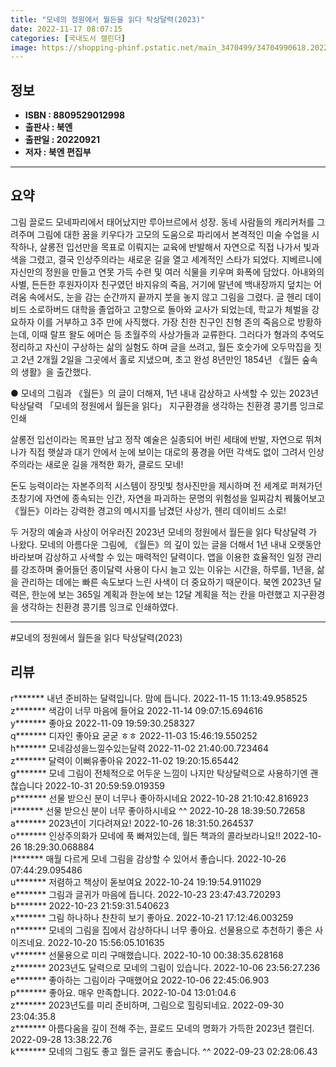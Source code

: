 ```yaml
---
title: "모네의 정원에서 월든을 읽다 탁상달력(2023)"
date: 2022-11-17 08:07:15
categories: [국내도서 캘린더]
image: https://shopping-phinf.pstatic.net/main_3470499/34704990618.20221019110811.jpg
---
```


## **정보**

- **ISBN : 8809529012998**
- **출판사 : 북엔**
- **출판일 : 20220921**
- **저자 : 북엔 편집부**

------



## **요약**

그림 끌로드 모네파리에서 태어났지만 루아브르에서 성장. 동네 사람들의 캐리커처를 그려주며 그림에 대한 꿈을 키우다가 고모의 도움으로 파리에서 본격적인 미술 수업을 시작하나, 살롱전 입선만을 목표로 이뤄지는 교육에 반발해서 자연으로 직접 나가서 빛과 색을 그렸고, 결국 인상주의라는 새로운 길을 열고 세계적인 스타가 되었다. 지베르니에 자신만의 정원을 만들고 연못 가득 수련 및 여러 식물을 키우며 화폭에 담았다. 아내와의 사별, 든든한 후원자이자 친구였던 바지유의 죽음, 거기에 말년에 백내장까지 덮치는 어려움 속에서도, 눈을 감는 순간까지 끝까지 붓을 놓지 않고 그림을 그렸다. 글 헨리 데이비드 소로하버드 대학을 졸업하고 고향으로 돌아와 교사가 되었는데, 학교가 체벌을 강요하자 이를 거부하고 3주 만에 사직했다. 가장 친한 친구인 친형 존의 죽음으로 방황하는데, 이때 랄프 왈도 에머슨 등 초월주의 사상가들과 교류한다. 그러다가 형과의 추억도 정리하고 자신이 구상하는 삶의 실험도 하며 글을 쓰려고, 월든 호숫가에 오두막집을 짓고 2년 2개월 2일을 그곳에서 홀로 지냈으며, 초고 완성 8년만인 1854년 《월든  숲속의 생활》을 출간했다.

● 모네의 그림과 《월든》의 글이 더해져, 1년 내내 감상하고 사색할 수 있는
2023년 탁상달력 「모네의 정원에서 월든을 읽다」
지구환경을 생각하는 친환경 콩기름 잉크로 인쇄

살롱전 입선이라는 목표만 남고 정작 예술은 실종되어 버린 세태에 반발,
자연으로 뛰쳐나가 직접 햇살과 대기 안에서 눈에 보이는 대로의 풍경을 어떤 각색도 없이 그려서
인상주의라는 새로운 길을 개척한 화가, 클로드 모네!

돈도 능력이라는 자본주의적 시스템이 장밋빛 청사진만을 제시하며 전 세계로 퍼져가던 초창기에 
자연에 종속되는 인간, 자연을 파괴하는 문명의 위험성을 일찌감치 꿰뚫어보고
《월든》이라는 강력한 경고의 메시지를 남겼던 사상가, 헨리 데이비드 소로!

두 거장의 예술과 사상이 어우러진 2023년 모네의 정원에서 월든을 읽다 탁상달력 가 나왔다.
모네의 아름다운 그림에, 《월든》의 깊이 있는 글을 더해서
1년 내내 오랫동안 바라보며 감상하고 사색할 수 있는 매력적인 달력이다.
앱을 이용한 효율적인 일정 관리를 강조하며 줄어들던 종이달력 사용이 다시 늘고 있는 이유는
시간을, 하루를, 1년을, 삶을 관리하는 데에는 빠른 속도보다 느린 사색이 더 중요하기 때문이다.
북엔 2023년 달력은, 한눈에 보는 365일 계획과 한눈에 보는 12달 계획을 적는 칸을 마련했고
지구환경을 생각하는 친환경 콩기름 잉크로 인쇄하였다.



------

#모네의 정원에서 월든을 읽다 탁상달력(2023)


## **리뷰** 

  r******* 내년 준비하는 달력입니다. 맘에 듭니다. 2022-11-15 11:13:49.958525 <br/>  z******* 색감이 너무 마음에 들어요 2022-11-14 09:07:15.694616 <br/>  y******* 좋아요  2022-11-09 19:59:30.258327 <br/>  q******* 디자인 좋아요 굳굳 ㅎㅎ 2022-11-03 15:46:19.550252 <br/>  h******* 모네감성을느낄수있는달력 2022-11-02 21:40:00.723464 <br/>  z******* 달력이 이뻐유좋아유 2022-11-02 19:20:15.65442 <br/>  g******* 모네 그림이 전체적으로 어두운 느낌이 나지만 탁상달력으로 사용하기엔 괜찮습니다 2022-10-31 20:59:59.019359 <br/>  p******* 선물 받으신 분이 너무나 좋아하시네요 2022-10-28 21:10:42.816923 <br/>  i******* 선물 받으신 분이 너무 좋아하시네요 ^^
 2022-10-28 18:39:50.72658 <br/>  a******* 2023년이 기다려져요! 2022-10-26 18:31:50.264537 <br/>  o******* 인상주의화가 모네에 푹 빠져있는데, 월든 책과의 콜라보라니요!!  2022-10-26 18:29:30.068884 <br/>  l******* 매월 다르게 모네 그림을 감상할 수 있어서 좋습니다. 2022-10-26 07:44:29.095486 <br/>  u******* 저렴하고 책상이 돋보여요  2022-10-24 19:19:54.911029 <br/>  e******* 그림과 글귀가 마음에 듭니다. 2022-10-23 23:47:43.720293 <br/>  b*******       2022-10-23 21:59:31.540623 <br/>  x******* 그림 하나하나 찬찬히 보기 좋아요.  2022-10-21 17:12:46.003259 <br/>  n******* 모네의 그림을 집에서 감상하다니 너무 좋아요. 선물용으로 추천하기 좋은 사이즈네요. 2022-10-20 15:56:05.101635 <br/>  v******* 선물용으로 미리 구매했습니다. 2022-10-10 00:38:35.628168 <br/>  z******* 2023년도 달력으로 모네의 그림이 있습니다. 2022-10-06 23:56:27.236 <br/>  e******* 좋아하는 그림이라 구매했어요 2022-10-06 22:45:06.903 <br/>  p******* 좋아요. 매우 만족합니다. 2022-10-04 13:01:04.6 <br/>  z******* 2023년도를 미리 준비하며, 그림으로 힐링되네요. 2022-09-30 23:04:35.8 <br/>  z******* 아름다움을 깊이 전해 주는, 끌로드 모네의 명화가 가득한 2023년 캘린더. 2022-09-28 13:38:22.76 <br/>  k******* 모네의 그림도 좋고 월든 글귀도 좋습니다. ^^ 2022-09-23 02:28:06.43 <br/>
